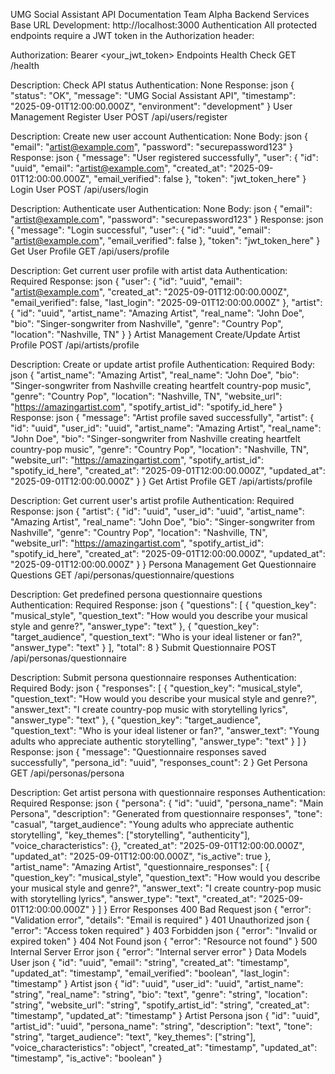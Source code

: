 UMG Social Assistant API Documentation
Team Alpha Backend Services
Base URL
Development: http://localhost:3000
Authentication
All protected endpoints require a JWT token in the Authorization header:

Authorization: Bearer <your_jwt_token>
Endpoints
Health Check
GET /health

Description: Check API status
Authentication: None
Response:
json
{
  "status": "OK",
  "message": "UMG Social Assistant API",
  "timestamp": "2025-09-01T12:00:00.000Z",
  "environment": "development"
}
User Management
Register User
POST /api/users/register

Description: Create new user account
Authentication: None
Body:
json
{
  "email": "artist@example.com",
  "password": "securepassword123"
}
Response:
json
{
  "message": "User registered successfully",
  "user": {
    "id": "uuid",
    "email": "artist@example.com",
    "created_at": "2025-09-01T12:00:00.000Z",
    "email_verified": false
  },
  "token": "jwt_token_here"
}
Login User
POST /api/users/login

Description: Authenticate user
Authentication: None
Body:
json
{
  "email": "artist@example.com",
  "password": "securepassword123"
}
Response:
json
{
  "message": "Login successful",
  "user": {
    "id": "uuid",
    "email": "artist@example.com",
    "email_verified": false
  },
  "token": "jwt_token_here"
}
Get User Profile
GET /api/users/profile

Description: Get current user profile with artist data
Authentication: Required
Response:
json
{
  "user": {
    "id": "uuid",
    "email": "artist@example.com",
    "created_at": "2025-09-01T12:00:00.000Z",
    "email_verified": false,
    "last_login": "2025-09-01T12:00:00.000Z"
  },
  "artist": {
    "id": "uuid",
    "artist_name": "Amazing Artist",
    "real_name": "John Doe",
    "bio": "Singer-songwriter from Nashville",
    "genre": "Country Pop",
    "location": "Nashville, TN"
  }
}
Artist Management
Create/Update Artist Profile
POST /api/artists/profile

Description: Create or update artist profile
Authentication: Required
Body:
json
{
  "artist_name": "Amazing Artist",
  "real_name": "John Doe",
  "bio": "Singer-songwriter from Nashville creating heartfelt country-pop music",
  "genre": "Country Pop",
  "location": "Nashville, TN",
  "website_url": "https://amazingartist.com",
  "spotify_artist_id": "spotify_id_here"
}
Response:
json
{
  "message": "Artist profile saved successfully",
  "artist": {
    "id": "uuid",
    "user_id": "uuid",
    "artist_name": "Amazing Artist",
    "real_name": "John Doe",
    "bio": "Singer-songwriter from Nashville creating heartfelt country-pop music",
    "genre": "Country Pop",
    "location": "Nashville, TN",
    "website_url": "https://amazingartist.com",
    "spotify_artist_id": "spotify_id_here",
    "created_at": "2025-09-01T12:00:00.000Z",
    "updated_at": "2025-09-01T12:00:00.000Z"
  }
}
Get Artist Profile
GET /api/artists/profile

Description: Get current user's artist profile
Authentication: Required
Response:
json
{
  "artist": {
    "id": "uuid",
    "user_id": "uuid",
    "artist_name": "Amazing Artist",
    "real_name": "John Doe",
    "bio": "Singer-songwriter from Nashville",
    "genre": "Country Pop",
    "location": "Nashville, TN",
    "website_url": "https://amazingartist.com",
    "spotify_artist_id": "spotify_id_here",
    "created_at": "2025-09-01T12:00:00.000Z",
    "updated_at": "2025-09-01T12:00:00.000Z"
  }
}
Persona Management
Get Questionnaire Questions
GET /api/personas/questionnaire/questions

Description: Get predefined persona questionnaire questions
Authentication: Required
Response:
json
{
  "questions": [
    {
      "question_key": "musical_style",
      "question_text": "How would you describe your musical style and genre?",
      "answer_type": "text"
    },
    {
      "question_key": "target_audience", 
      "question_text": "Who is your ideal listener or fan?",
      "answer_type": "text"
    }
  ],
  "total": 8
}
Submit Questionnaire
POST /api/personas/questionnaire

Description: Submit persona questionnaire responses
Authentication: Required
Body:
json
{
  "responses": [
    {
      "question_key": "musical_style",
      "question_text": "How would you describe your musical style and genre?",
      "answer_text": "I create country-pop music with storytelling lyrics",
      "answer_type": "text"
    },
    {
      "question_key": "target_audience",
      "question_text": "Who is your ideal listener or fan?",
      "answer_text": "Young adults who appreciate authentic storytelling",
      "answer_type": "text"
    }
  ]
}
Response:
json
{
  "message": "Questionnaire responses saved successfully",
  "persona_id": "uuid",
  "responses_count": 2
}
Get Persona
GET /api/personas/persona

Description: Get artist persona with questionnaire responses
Authentication: Required
Response:
json
{
  "persona": {
    "id": "uuid",
    "persona_name": "Main Persona",
    "description": "Generated from questionnaire responses",
    "tone": "casual",
    "target_audience": "Young adults who appreciate authentic storytelling",
    "key_themes": ["storytelling", "authenticity"],
    "voice_characteristics": {},
    "created_at": "2025-09-01T12:00:00.000Z",
    "updated_at": "2025-09-01T12:00:00.000Z",
    "is_active": true
  },
  "artist_name": "Amazing Artist",
  "questionnaire_responses": [
    {
      "question_key": "musical_style",
      "question_text": "How would you describe your musical style and genre?",
      "answer_text": "I create country-pop music with storytelling lyrics",
      "answer_type": "text",
      "created_at": "2025-09-01T12:00:00.000Z"
    }
  ]
}
Error Responses
400 Bad Request
json
{
  "error": "Validation error",
  "details": "Email is required"
}
401 Unauthorized
json
{
  "error": "Access token required"
}
403 Forbidden
json
{
  "error": "Invalid or expired token"
}
404 Not Found
json
{
  "error": "Resource not found"
}
500 Internal Server Error
json
{
  "error": "Internal server error"
}
Data Models
User
json
{
  "id": "uuid",
  "email": "string",
  "created_at": "timestamp",
  "updated_at": "timestamp",
  "email_verified": "boolean",
  "last_login": "timestamp"
}
Artist
json
{
  "id": "uuid",
  "user_id": "uuid",
  "artist_name": "string",
  "real_name": "string",
  "bio": "text",
  "genre": "string",
  "location": "string",
  "website_url": "string",
  "spotify_artist_id": "string",
  "created_at": "timestamp",
  "updated_at": "timestamp"
}
Artist Persona
json
{
  "id": "uuid",
  "artist_id": "uuid",
  "persona_name": "string",
  "description": "text",
  "tone": "string",
  "target_audience": "text",
  "key_themes": ["string"],
  "voice_characteristics": "object",
  "created_at": "timestamp",
  "updated_at": "timestamp",
  "is_active": "boolean"
}
